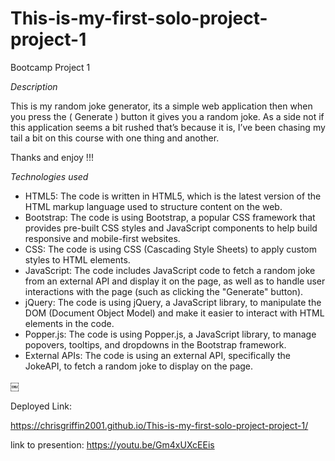 # This-is-my-first-solo-project-project-1
Bootcamp Project 1



*Description*

This is my random joke generator, its a simple web application then when you press the ( Generate ) button it gives you a random joke. As a side not if this application seems a bit rushed that’s because it is, I’ve been chasing my tail a bit on this course with one thing and another.

Thanks and enjoy !!!

*Technologies used*

* HTML5: The code is written in HTML5, which is the latest version of the HTML markup language used to structure content on the web.
* Bootstrap: The code is using Bootstrap, a popular CSS framework that provides pre-built CSS styles and JavaScript components to help build responsive and mobile-first websites.
* CSS: The code is using CSS (Cascading Style Sheets) to apply custom styles to HTML elements.
* JavaScript: The code includes JavaScript code to fetch a random joke from an external API and display it on the page, as well as to handle user interactions with the page (such as clicking the "Generate" button).
* jQuery: The code is using jQuery, a JavaScript library, to manipulate the DOM (Document Object Model) and make it easier to interact with HTML elements in the code.
* Popper.js: The code is using Popper.js, a JavaScript library, to manage popovers, tooltips, and dropdowns in the Bootstrap framework.
* External APIs: The code is using an external API, specifically the JokeAPI, to fetch a random joke to display on the page.




￼

Deployed Link:

https://chrisgriffin2001.github.io/This-is-my-first-solo-project-project-1/

link to presention: https://youtu.be/Gm4xUXcEEis
  
